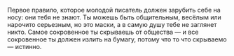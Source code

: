 Первое правило, которое молодой писатель должен зарубить себе на носу: они тебя не знают. Ты можешь быть общительным, весёлым или нарочито серьезным, но это маски, а в самую душу тебе не заглянет никто. Самое сокровенное ты скрываешь от общества — и все сокровенное ты должен излить на бумагу, потому что то что скрываемо — истинно.
